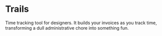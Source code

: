 # Trails

Time tracking tool for designers. It builds your invoices as you track time, transforming a dull administrative chore into something fun.

 
